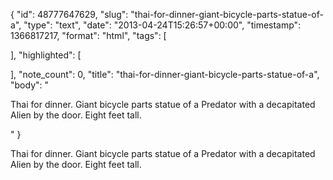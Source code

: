 {
  "id": 48777647629,
  "slug": "thai-for-dinner-giant-bicycle-parts-statue-of-a",
  "type": "text",
  "date": "2013-04-24T15:26:57+00:00",
  "timestamp": 1366817217,
  "format": "html",
  "tags": [

  ],
  "highlighted": [

  ],
  "note_count": 0,
  "title": "thai-for-dinner-giant-bicycle-parts-statue-of-a",
  "body": "<p>Thai for dinner. Giant bicycle parts statue of a Predator with a decapitated Alien by the door. Eight feet tall.</p>"
}

<p>Thai for dinner. Giant bicycle parts statue of a Predator with a decapitated Alien by the door. Eight feet tall.</p>